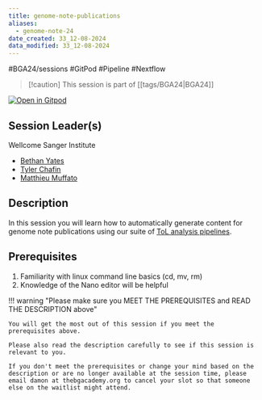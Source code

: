 ```yaml
---
title: genome-note-publications
aliases:
  - genome-note-24
date_created: 33_12-08-2024
data_modified: 33_12-08-2024
---
```


#BGA24/sessions #GitPod #Pipeline #Nextflow

> [!caution] This session is part of [[tags/BGA24|BGA24]]

[![Open in Gitpod](https://gitpod.io/button/open-in-gitpod.svg)](https://gitpod.io/#https://github.com/thebgacademy/genome-note-publications) 

## Session Leader(s)

Wellcome Sanger Institute

- [Bethan Yates](https://uk.linkedin.com/in/bethanyates)
- [Tyler Chafin](https://www.sanger.ac.uk/person/chafin-tyler/)
- [Matthieu Muffato](https://www.sanger.ac.uk/person/muffato-matthieu/)

## Description

In this session you will learn how to automatically generate content for genome note publications using our suite of [ToL analysis pipelines](https://pipelines.tol.sanger.ac.uk).

## Prerequisites

1. Familiarity with linux command line basics (cd, mv, rm)
2. Knowledge of the Nano editor will be helpful

!!! warning "Please make sure you MEET THE PREREQUISITES and READ THE DESCRIPTION above"

    You will get the most out of this session if you meet the prerequisites above.

    Please also read the description carefully to see if this session is relevant to you.
    
    If you don't meet the prerequisites or change your mind based on the description or are no longer available at the session time, please email damon at thebgacademy.org to cancel your slot so that someone else on the waitlist might attend.
